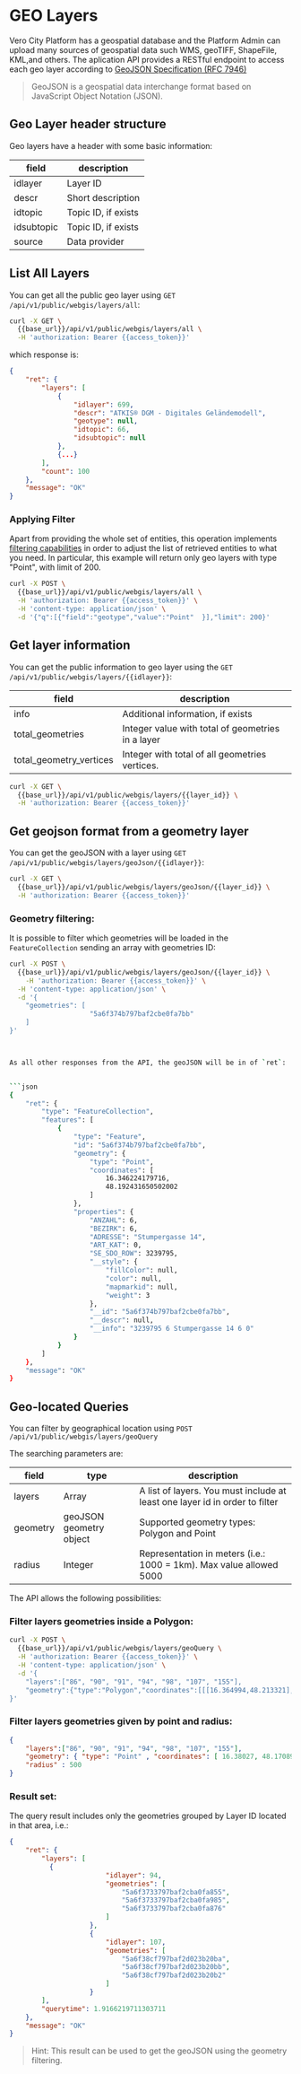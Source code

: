 # GEO Layers

Vero City Platform has a geospatial database and the Platform Admin can upload many sources of geospatial data such WMS, geoTIFF, ShapeFile, KML,and others. 
The aplication API provides a RESTful endpoint to access each geo layer according to [GeoJSON Specification (RFC 7946)](https://tools.ietf.org/html/rfc7946)
>  GeoJSON is a geospatial data interchange format based on JavaScript
>     Object Notation (JSON).
 
## Geo Layer header structure

Geo layers have a header with some basic information: 

|  field | description   |
|---|---|
| idlayer  | Layer ID   |
|  descr | Short description  |
| idtopic  | Topic ID, if exists  |
| idsubtopic  |  Topic ID, if exists |
| source  | Data provider  |

## List All Layers
  
You can get all the public geo layer using `GET /api/v1/public/webgis/layers/all`:

```bash
curl -X GET \
  {{base_url}}/api/v1/public/webgis/layers/all \
  -H 'authorization: Bearer {{access_token}}'
```

which response is: 

```json
{
    "ret": {
        "layers": [
            {
                "idlayer": 699,
                "descr": "ATKIS® DGM - Digitales Geländemodell",
                "geotype": null,
                "idtopic": 66,
                "idsubtopic": null
            },
            {...}
        ],
        "count": 100
    },
    "message": "OK"
}
```

### Applying Filter


Apart from providing the whole set of entities, this operation implements [filtering capabilities](https://vero-city-api-docs.readthedocs.io/en/latest/advanced-filtering/index.html) in order to adjust the list of retrieved entities to what you need. 
In particular, this example will return only geo layers with type "Point", with limit of 200.


```bash
curl -X POST \
  {{base_url}}/api/v1/public/webgis/layers/all \
  -H 'authorization: Bearer {{access_token}}' \
  -H 'content-type: application/json' \
  -d '{"q":[{"field":"geotype","value":"Point"	}],"limit": 200}'
```


## Get layer information

You can get the public information to geo layer using the `GET /api/v1/public/webgis/layers/{{idlayer}}`:

|  field | description   |
|---|---|
| info  | Additional information, if exists  |
|total_geometries| Integer value with total of geometries in a layer|
|total_geometry_vertices| Integer with total of all geometries vertices.|

```bash
curl -X GET \
  {{base_url}}/api/v1/public/webgis/layers/{{layer_id}} \
  -H 'authorization: Bearer {{access_token}}' 
```


## Get geojson format from a geometry layer
You can get the geoJSON with a layer using  `GET /api/v1/public/webgis/layers/geoJson/{{idlayer}}`:

````bash
curl -X GET \
  {{base_url}}/api/v1/public/webgis/layers/geoJson/{{layer_id}} \
  -H 'authorization: Bearer {{access_token}}' 

````

### Geometry filtering: 

It is possible to filter which geometries will be loaded in the `FeatureCollection` sending an array with geometries ID:
```bash
curl -X POST \
  {{base_url}}/api/v1/public/webgis/layers/geoJson/{{layer_id}} \
    -H 'authorization: Bearer {{access_token}}' \
  -H 'content-type: application/json' \
  -d '{
	"geometries": [
                    "5a6f374b797baf2cbe0fa7bb"
	]
}'



As all other responses from the API, the geoJSON will be in of `ret`:


```json
{
    "ret": {
        "type": "FeatureCollection",
        "features": [
            {
                "type": "Feature",
                "id": "5a6f374b797baf2cbe0fa7bb",
                "geometry": {
                    "type": "Point",
                    "coordinates": [
                        16.346224179716,
                        48.192431650502002
                    ]
                },
                "properties": {
                    "ANZAHL": 6,
                    "BEZIRK": 6,
                    "ADRESSE": "Stumpergasse 14",
                    "ART_KAT": 0,
                    "SE_SDO_ROW": 3239795,
                    "__style": {
                        "fillColor": null,
                        "color": null,
                        "mapmarkid": null,
                        "weight": 3
                    },
                    "__id": "5a6f374b797baf2cbe0fa7bb",
                    "__descr": null,
                    "__info": "3239795 6 Stumpergasse 14 6 0"
                }
            }
        ]
    },
    "message": "OK"
}
```


## Geo-located Queries

You can filter by geographical location using `POST /api/v1/public/webgis/layers/geoQuery`

The searching parameters are:

|  field |type| description   |
|---|---|---|
|layers|Array| A list of layers. You must include at least one layer id in order to filter|
|geometry|geoJSON geometry object| Supported geometry types: Polygon and Point|
|radius|Integer| Representation in meters (i.e.: 1000 = 1km). Max value allowed 5000|

The API allows the following possibilities:

### Filter layers geometries inside a Polygon:

```sh
curl -X POST \
  {{base_url}}/api/v1/public/webgis/layers/geoQuery \
  -H 'authorization: Bearer {{access_token}}' \
  -H 'content-type: application/json' \
  -d '{
	"layers":["86", "90", "91", "94", "98", "107", "155"],
	"geometry":{"type":"Polygon","coordinates":[[[16.364994,48.213321],[16.385207,48.207716],[16.373019,48.201766],[16.364994,48.213321]]]}
}'
```

### Filter layers geometries given by point and radius:
```json
{
	"layers":["86", "90", "91", "94", "98", "107", "155"],
	"geometry": { "type": "Point" , "coordinates": [ 16.38027, 48.17089 ] },
	"radius" : 500
}
```



### Result set:

The query result includes only the geometries grouped by Layer ID located in that area, i.e.:



```json
{
    "ret": {
        "layers": [
          {
                        "idlayer": 94,
                        "geometries": [
                            "5a6f3733797baf2cba0fa855",
                            "5a6f3733797baf2cba0fa985",
                            "5a6f3733797baf2cba0fa876"
                        ]
                    },
                    {
                        "idlayer": 107,
                        "geometries": [
                            "5a6f38cf797baf2d023b20ba",
                            "5a6f38cf797baf2d023b20bb",
                            "5a6f38cf797baf2d023b20b2"
                        ]
                    }
        ],
        "querytime": 1.9166219711303711
    },
    "message": "OK"
}
```

> Hint: This result can be used to get the geoJSON using the geometry filtering.
